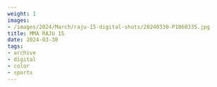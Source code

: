 ```yaml
---
weight: 1
images:
- /images/2024/March/raju-15-digital-shots/20240330-P1060335.jpg
title: MMA RAJU 15
date: 2024-03-30
tags:
- archive
- digital
- color
- sports
---
```

